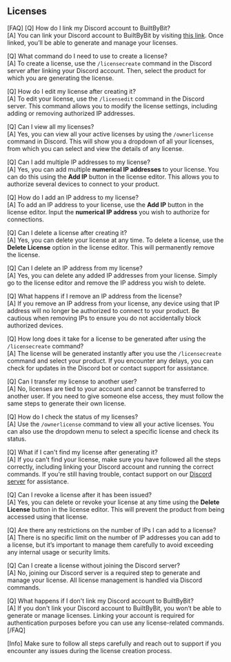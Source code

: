 ## Licenses

[FAQ]
[Q] How do I link my Discord account to BuiltByBit?  
[A] You can link your Discord account to BuiltByBit by visiting [this link](https://builtbybit.com/account/discord/). Once linked, you’ll be able to generate and manage your licenses.

[Q] What command do I need to use to create a license?  
[A] To create a license, use the `/licensecreate` command in the Discord server after linking your Discord account. Then, select the product for which you are generating the license.

[Q] How do I edit my license after creating it?  
[A] To edit your license, use the `/licensedit` command in the Discord server. This command allows you to modify the license settings, including adding or removing authorized IP addresses.

[Q] Can I view all my licenses?  
[A] Yes, you can view all your active licenses by using the `/ownerlicense` command in Discord. This will show you a dropdown of all your licenses, from which you can select and view the details of any license.

[Q] Can I add multiple IP addresses to my license?  
[A] Yes, you can add multiple **numerical IP addresses** to your license. You can do this using the **Add IP** button in the license editor. This allows you to authorize several devices to connect to your product.

[Q] How do I add an IP address to my license?  
[A] To add an IP address to your license, use the **Add IP** button in the license editor. Input the **numerical IP address** you wish to authorize for connections.

[Q] Can I delete a license after creating it?  
[A] Yes, you can delete your license at any time. To delete a license, use the **Delete License** option in the license editor. This will permanently remove the license.

[Q] Can I delete an IP address from my license?  
[A] Yes, you can delete any added IP addresses from your license. Simply go to the license editor and remove the IP address you wish to delete.

[Q] What happens if I remove an IP address from the license?  
[A] If you remove an IP address from your license, any device using that IP address will no longer be authorized to connect to your product. Be cautious when removing IPs to ensure you do not accidentally block authorized devices.

[Q] How long does it take for a license to be generated after using the `/licensecreate` command?  
[A] The license will be generated instantly after you use the `/licensecreate` command and select your product. If you encounter any delays, you can check for updates in the Discord bot or contact support for assistance.

[Q] Can I transfer my license to another user?  
[A] No, licenses are tied to your account and cannot be transferred to another user. If you need to give someone else access, they must follow the same steps to generate their own license.

[Q] How do I check the status of my licenses?  
[A] Use the `/ownerlicense` command to view all your active licenses. You can also use the dropdown menu to select a specific license and check its status.

[Q] What if I can't find my license after generating it?  
[A] If you can't find your license, make sure you have followed all the steps correctly, including linking your Discord account and running the correct commands. If you're still having trouble, contact support on our [Discord server](https://discord.gg/pikzstudios) for assistance.

[Q] Can I revoke a license after it has been issued?  
[A] Yes, you can delete or revoke your license at any time using the **Delete License** button in the license editor. This will prevent the product from being accessed using that license.

[Q] Are there any restrictions on the number of IPs I can add to a license?  
[A] There is no specific limit on the number of IP addresses you can add to a license, but it’s important to manage them carefully to avoid exceeding any internal usage or security limits.

[Q] Can I create a license without joining the Discord server?  
[A] No, joining our Discord server is a required step to generate and manage your license. All license management is handled via Discord commands.

[Q] What happens if I don't link my Discord account to BuiltByBit?  
[A] If you don't link your Discord account to BuiltByBit, you won’t be able to generate or manage licenses. Linking your account is required for authentication purposes before you can use any license-related commands.
[/FAQ]

[Info] Make sure to follow all steps carefully and reach out to support if you encounter any issues during the license creation process.
